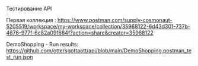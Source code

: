Тестирование API

Первая коллекция : https://www.postman.com/supply-cosmonaut-5205519/workspace/my-workspace/collection/35968122-6d43d301-737b-4676-977f-6c82a09f684f?action=share&creator=35968122

DemoShopping - Run results: https://github.com/ottersgottaott/api/blob/main/DemoShopping.postman_test_run.json

